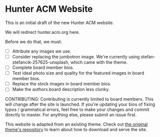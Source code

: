 # Hunter ACM Website

This is an initial draft of the new Hunter ACM website. 

We will redirect hunter.acm.org here.

Before we do that, we must:

- [ ] Attribute any images we use.
- [ ] Consider replacing the jumbotron image. We're currently using stefan-stefancik-257625-unsplash, which came with the theme.
- [ ] Complete board member bios.
- [ ] Test ideal photo size and quality for the featured images in board member bios.
- [ ] Replace the stock images in board member bios.
- [ ] Make the authors.board description less clunky.

CONTRIBUTING:
Contributing is currently limited to board members. This will change after the site is launched. If you're updating your bios of fixing typos / grammatical errors, feel free to make your changes and commit directly to master. For anything else, please submit an issue first.

This website is adapted from an existing theme. Check out [the original theme's repository](https://github.com/wowthemesnet/affiliates-jekyll-theme) to learn about how to download and serve the site. 
